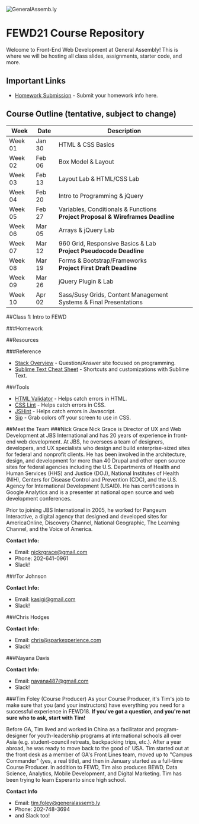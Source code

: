 ![GeneralAssemb.ly](https://github.com/generalassembly/ga-ruby-on-rails-for-devs/raw/master/images/ga.png "GeneralAssemb.ly")

# FEWD21 Course Repository
Welcome to Front-End Web Development at General Assembly! This is where we will be hosting all class slides, assignments, starter code, and more.

## Important Links
* [Homework Submission](http://goo.gl/forms/Dh531ecXFR) - Submit your homework info here.



## Course Outline (tentative, subject to change)
Week | Date | Description
--- | --- | ---
Week 01 | Jan 30 | HTML & CSS Basics
Week 02 | Feb 06 | Box Model & Layout
Week 03 | Feb 13 | Layout Lab & HTML/CSS Lab
Week 04 | Feb 20 | Intro to Programming & jQuery
Week 05 | Feb 27 | Variables, Conditionals & Functions<br/> **Project Proposal & Wireframes Deadline**
Week 06 | Mar 05 | Arrays & jQuery Lab
Week 07 | Mar 12 | 960 Grid, Responsive Basics & Lab<br/> **Project Pseudocode Deadline**
Week 08 | Mar 19 | Forms & Bootstrap/Frameworks<br/> **Project First Draft Deadline**
Week 09 | Mar 26 | jQuery Plugin & Lab
Week 10 | Apr 02 | Sass/Susy Grids, Content Management Systems & Final Presentations |


##Class 1: Intro to FEWD

###Homework

##Resources

###Reference
* [Stack Overview](http://stackoverflow.com/) - Question/Answer site focused on programming.
* [Sublime Text Cheat Sheet](http://www.cheatography.com/martinprins/cheat-sheets/sublime-text-3-osx/) - Shortcuts and customizations with Sublime Text.

###Tools
* [HTML Validator](http://validator.w3.org/) - Helps catch errors in HTML.
* [CSS Lint](http://www.csslint.net/) - Helps catch errors in CSS.
* [JSHint](http://www.jshint.com/) - Helps catch errors in Javascript.
* [Sip](https://itunes.apple.com/us/app/sip/id507257563?mt=12) - Grab colors off your screen to use in CSS.

##Meet the Team
###Nick Grace
Nick Grace is Director of UX and Web Development at JBS International and has 20 years of experience in front-end web development. At JBS, he oversees a team of designers, developers, and UX specialists who design and build enterprise-sized sites for federal and nonprofit clients. He has been involved in the architecture, design, and development for more than 40 Drupal and other open source sites for federal agencies including the U.S. Departments of Health and Human Services (HHS) and Justice (DOJ), National Institutes of Health (NIH), Centers for Disease Control and Prevention (CDC), and the U.S. Agency for International Development (USAID). He has certifications in Google Analytics and is a presenter at national open source and web development conferences. 

Prior to joining JBS International in 2005, he worked for Pangeum Interactive, a digital agency that designed and developed sites for AmericaOnline, Discovery Channel, National Geographic, The Learning Channel, and the Voice of America.

**Contact Info:**
* Email: [nickrgrace@gmail.com](mailto:nickrgrace@gmail.com)
* Phone: 202-641-0961
* Slack!

###Tor Johnson

**Contact Info:**
* Email: [kasigi@gmail.com](mailto:kasigi@gmail.com)
* Slack!

###Chris Hodges

**Contact Info:**
* Email: [chris@sparkexperience.com](mailto:chris@sparkexperience.com)
* Slack!

###Nayana Davis

**Contact Info:**
* Email: [nayana487@gmail.com](mailto:nayana487@gmail.com)
* Slack!

###Tim Foley (Course Producer)
As your Course Producer, it's Tim's job to make sure that you (and your instructors) have everything you need for a successful experience in FEWD18. **If you've got a question, and you're not sure who to ask, start with Tim!**

Before GA, Tim lived and worked in China as a facilitator and program-designer for youth-leadership programs at international schools all over Asia (e.g. student-council retreats, backpacking trips, etc.). After a year abroad, he was ready to move back to the good ol' USA. Tim started out at the front desk as a member of GA's Front Lines team, moved up to "Campus Commander" (yes, a real title), and then in January started as a full-time Course Producer. In addition to FEWD, Tim also produces BEWD, Data Science, Analytics, Mobile Development, and Digital Marketing. Tim has been trying to learn Esperanto since high school.

**Contact Info**
* Email: [tim.foley@generalassemb.ly](mailto:tim.foley@generalassemb.ly)
* Phone: 202-748-3694
* and Slack too!
